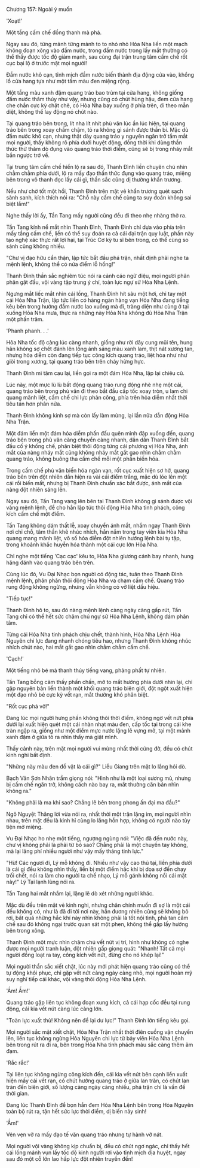 




Chương 157: Ngoài ý muốn


'Xoạt!'

Một tầng cấm chế đồng thanh mà phá.

Ngay sau đó, từng mảnh từng mảnh to to nhỏ nhỏ Hỏa Nha liền một mạch không đoạn xông vào đầm nước, trong đầm nước trong lấy mắt thường có thể thấy được tốc độ giảm mạnh, sau cùng đại trận trung tâm cấm chế rốt cục bại lộ ở trước mặt mọi người!

Đầm nước khô cạn, tĩnh mịch đầm nước biến thành địa động cửa vào, khổng lồ cửa hang tựa như một tấm màu đen miệng rộng.

Một tầng màu xanh đậm quang tráo bao trùm tại cửa hang, không giống đầm nước thâm thúy như vậy, nhưng cũng có chút hùng hậu, đem cửa hang che chắn cực kỳ chặt chẽ, có Hỏa Nha bay xuống ở phía trên, đi theo mẫn diệt, không thể lay động nó chút nào.

Tại quang tráo bên trong, lít nha lít nhít phù văn lúc ẩn lúc hiện, tại quang tráo bên trong xoay chầm chậm, tỏ ra không gì sánh được thần bí. Mặc dù đầm nước khô cạn, nhưng thật dày quang tráo y nguyên ngăn trở tầm mắt mọi người, thấy không rõ phía dưới huyệt động, đồng thời khi dùng thần thức thử thăm dò đụng vào quang tráo thời điểm, cũng sẽ bị trong nháy mắt bắn ngược trở về.

Tại trung tâm cấm chế hiển lộ ra sau đó, Thanh Đình liền chuyên chú nhìn chằm chằm phía dưới, lộ ra mấy đạo thần thức đụng vào quang tráo, miệng bên trong vô thanh đọc lấy cái gì, thần sắc cũng dị thường khẩn trương.

Nếu như chờ tốt một hồi, Thanh Đình trên mặt vẻ khẩn trương quét sạch sành sanh, kích thích nói ra: "Chỗ này cấm chế cùng ta suy đoán không sai biệt lắm!"

Nghe thấy lời ấy, Tần Tang mấy người cũng đều đi theo nhẹ nhàng thở ra.

Tần Tang kính nể mắt nhìn Thanh Đình, Thanh Đình chỉ dựa vào phía trên mấy tầng cấm chế, liền có thể suy đoán ra cả cái đại trận quy luật, phần này tạo nghệ xác thực rất lợi hại, tại Trúc Cơ kỳ tu sĩ bên trong, có thể cùng so sánh cũng không nhiều.

"Chư vị đạo hữu cẩn thận, lập tức bắt đầu phá trận, nhất định phải nghe ta mệnh lệnh, không thể có nửa điểm lỗ hổng!"

Thanh Đình thần sắc nghiêm túc nói ra cảnh cáo ngữ điệu, mọi người phân phân gật đầu, vội vàng tập trung ý chí, toàn lực ngự sử Hỏa Nha Lệnh.

Ngưng mắt liếc mắt nhìn cái lồng, Thanh Đình hít sâu một hơi, chỉ tay một cái Hỏa Nha Trận, lập tức liền có hàng ngàn hàng vạn Hỏa Nha đang tiếng kêu bên trong hướng đầm nước lao xuống mà đi, tràng diện như cùng ở tại xuống Hỏa Nha mưa, thực ra những này Hỏa Nha không đủ Hỏa Nha Trận một phần trăm.

'Phanh phanh. . .'

Hỏa Nha tốc độ càng lúc càng nhanh, giống như rời dây cung mũi tên, hung hãn không sợ chết đánh lên lồng ánh sáng màu xanh lam, thịt nát xương tan, nhưng hỏa diễm còn đang tiếp tục công kích quang tráo, liệt hỏa như như giòi trong xương, tại quang tráo bên trên cháy hừng hực.

Thanh Đình mi tâm cau lại, liền gọi ra một đám Hỏa Nha, lập lại chiêu cũ.

Lúc này, một mực lù lù bất động quang tráo rung động nhè nhẹ một cái, quang tráo bên trong phù văn đi theo bắt đầu cấp tốc xoay tròn, u lam chi quang mãnh liệt, cấm chế chi lực phản công, phía trên hỏa diễm nhất thời tiêu tán hơn phân nửa.

Thanh Đình không kinh sợ mà còn lấy làm mừng, lại lần nữa dẫn động Hỏa Nha Trận.

Một đám liền một đám hỏa diễm phấn đấu quên mình đập xuống đến, quang tráo bên trong phù văn càng chuyển càng nhanh, dần dần Thanh Đình bắt đầu cố ý khống chế, phân biệt thôi động từng cái phương vị Hỏa Nha, ánh mắt của nàng nháy mắt cũng không nháy mắt gắt gao nhìn chằm chằm quang tráo, không buông tha cấm chế mỗi một phần biến hóa.

Trong cấm chế phù văn biến hóa ngàn vạn, rốt cục xuất hiện sơ hở, quang tráo bên trên đột nhiên dần hiện ra vài cái điểm trắng, mặc dù lóe lên một cái rồi biến mất, nhưng bị Thanh Đình chuẩn xác bắt được, ánh mắt của nàng đột nhiên sáng lên.

Ngay sau đó, Tần Tang vang lên bên tai Thanh Đình không gì sánh được vội vàng mệnh lệnh, để cho hắn lập tức thôi động Hỏa Nha tinh phách, công kích cấm chế một điểm.

Tần Tang không dám thất lễ, xoay chuyển ánh mắt, nhắm ngay Thanh Đình nơi chỉ chỗ, tâm thần khẽ nhúc nhích, hắn nắm trong tay viên kia Hỏa Nha quang mang mãnh liệt, vô số hỏa diễm đột nhiên hướng lệnh bài tụ tập, trong khoảnh khắc huyễn hóa thành một cái cực lớn Hỏa Nha.

Chỉ nghe một tiếng 'Cạc cạc' kêu to, Hỏa Nha giương cánh bay nhanh, hung hăng đánh vào quang tráo bên trên.

Cùng lúc đó, Vu Đại Nhạc bọn người có động tác, tuân theo Thanh Đình mệnh lệnh, phân phân thôi động Hỏa Nha va chạm cấm chế. Quang tráo rung động không ngừng, nhưng vẫn không có vỡ liệt dấu hiệu.

"Tiếp tục!"

Thanh Đình hô to, sau đó nàng mệnh lệnh càng ngày càng gấp rút, Tần Tang chỉ có thể hết sức chăm chú ngự sử Hỏa Nha Lệnh, không dám phân tâm.

Từng cái Hỏa Nha tinh phách chịu chết, thành hình, Hỏa Nha Lệnh Hỏa Nguyên chi lực đang nhanh chóng tiêu hao, nhưng Thanh Đình không nhúc nhích chút nào, hai mắt gắt gao nhìn chằm chằm cấm chế.

'Cạch!'

Một tiếng nhỏ bé mà thanh thúy tiếng vang, phảng phất tự nhiên.

Tần Tang bỗng cảm thấy phấn chấn, mở to mắt hướng phía dưới nhìn lại, chỉ gặp nguyên bản liền thành một khối quang tráo biên giới, đột ngột xuất hiện một đạo nhỏ bé cực kỳ vết rạn, mắt thường khó phân biệt.

"Rốt cục phá vỡ!"

Đang lúc mọi người hưng phấn không thôi thời điểm, không ngờ vết nứt phía dưới lại xuất hiện quét một cái nhàn nhạt màu đen, cấp tốc tại trong cái khe tràn ngập ra, giống như một điểm mực nước lặng lẽ vựng mở, tại một mảnh xanh đậm ở giữa tỏ ra nhìn thấy mà giật mình.

Thấy cảnh này, trên mặt mọi người vui mừng nhất thời cứng đờ, đều có chút kinh nghi bất định.

"Những này màu đen đồ vật là cái gì?" Liễu Giang trên mặt lo lắng hỏi dò.

Bạch Vân Sơn Nhân trầm giọng nói: "Hình như là một loại sương mù, nhưng bị cấm chế ngăn trở, không cách nào bay ra, mắt thường căn bản nhìn không ra."

"Không phải là ma khí sao? Chẳng lẽ bên trong phong ấn đại ma đầu?"

Ngô Nguyệt Thăng lời vừa nói ra, nhất thời một trận lặng im, mọi người nhìn nhau, trên mặt đều là kinh hỉ cùng lo lắng hỗn hợp, không có người nào tùy tiện mở miệng.

Vu Đại Nhạc ho nhẹ một tiếng, ngượng ngùng nói: "Việc đã đến nước này, chư vị không phải là phải từ bỏ sao? Chẳng phải là một chuyến tay không, mà lại lãng phí nhiều người như vậy mấy tháng tinh lực."

"Hừ! Các ngươi đi, Lý mỗ không đi. Nhiều như vậy cao thủ tại, liền phía dưới là cái gì đều không nhìn thấy, liền bị một điểm hắc khí bị dọa sợ đến chạy trối chết, nói ra làm cho người ta chế nhạo, Lý mỗ gánh không nổi cái mặt này!" Lý Tại lạnh lùng nói ra.

Tần Tang hai mắt nhắm lại, lặng lẽ dò xét những người khác.

Mặc dù đều trên mặt vẻ kinh nghi, nhưng chân chính muốn đi sợ là một cái đều không có, như là đã đi tới nơi này, hắn đương nhiên cũng sẽ không bỏ rơi, bất quá những hắc khí này nhìn không phải là tốt nội tình, phá tan cấm chế sau đó không ngại trước quan sát một phen, không thể gấp lấy hướng bên trong xông.

Thanh Đình một mực nhìn chăm chú vết nứt vị trí, hình như không có nghe được mọi người tranh luận, đột nhiên gấp giọng quát: "Nhanh! Tất cả mọi người đồng loạt ra tay, công kích vết nứt, đừng cho nó khép lại!"

Mọi người thần sắc xiết chặt, lúc này mới phát hiện quang tráo cũng có thể tự động khôi phục, chỉ gặp vết nứt càng ngày càng nhỏ, mọi người hoàn mỹ suy nghĩ tiếp cái khác, vội vàng thôi động Hỏa Nha Lệnh.

'Ầm! Ầm!'

Quang tráo gặp liên tục không đoạn xung kích, cả cái hạp cốc đều tại rung động, cái kia vết nứt càng lúc càng lớn.

"Toàn lực xuất thủ! Không nên để lại dư lực!" Thanh Đình lớn tiếng kêu gọi.

Mọi người sắc mặt xiết chặt, Hỏa Nha Trận nhất thời điên cuồng vận chuyển lên, liên tục không ngừng Hỏa Nguyên chi lực từ bảy viên Hỏa Nha Lệnh bên trong rút ra đi ra, bên trong Hỏa Nha tinh phách màu sắc càng thêm ảm đạm.

'Rắc rắc!'

Tại liên tục không ngừng công kích đến, cái kia vết nứt bên cạnh liền xuất hiện mấy cái vết rạn, có chút hướng quang tráo ở giữa lan tràn, có chút lan tràn đến biên giới, số lượng càng ngày càng nhiều, phá trận chỉ là vấn đề thời gian.

Đang lúc Thanh Đình để bọn hắn đem Hỏa Nha Lệnh bên trong Hỏa Nguyên toàn bộ rút ra, tận hết sức lực thời điểm, dị biến nảy sinh!

'Ầm!'

Vẻn vẹn vỡ ra mấy đạo tế văn quang tráo nhưng tự hành vỡ nát.

Mọi người vội vàng không kịp chuẩn bị, đều có chút ngơ ngác, chỉ thấy hết cái lồng mảnh vụn lấy tốc độ kinh người rơi vào tĩnh mịch địa huyệt, ngay sau đó một cỗ lớn lao hấp lực đột nhiên truyền đến!




